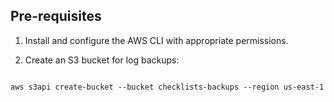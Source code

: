 ## Pre-requisites

1. Install and configure the AWS CLI with appropriate permissions.

2. Create an S3 bucket for log backups:

```

aws s3api create-bucket --bucket checklists-backups --region us-east-1

```
